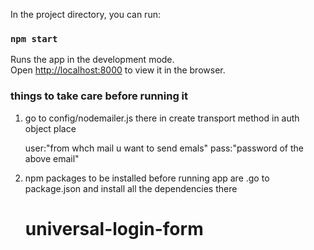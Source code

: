 In the project directory, you can run:

### `npm start`

Runs the app in the development mode.<br />
Open [http://localhost:8000](http://localhost:8000) to view it in the browser.

### things to take care before running it

1. go to config/nodemailer.js there in create transport method in auth object place
    
    user:"from whch mail u want to send emals"
    pass:"password of the above email"


2. npm packages to be installed before running app are .go to package.json and install all the dependencies there

   # universal-login-form
